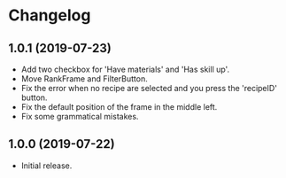 
Changelog
=========

1.0.1 (2019-07-23)
------------------

- Add two checkbox for 'Have materials' and 'Has skill up'.
- Move RankFrame and FilterButton.
- Fix the error when no recipe are selected and you press the 'recipeID' button.
- Fix the default position of the frame in the middle left.
- Fix some grammatical mistakes. 

1.0.0 (2019-07-22)
------------------

- Initial release.
